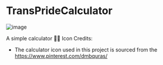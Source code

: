 # TransPrideCalculator
![image](https://github.com/d-anshul/TransPrideCalculator/assets/82749393/d867f9b8-679b-40be-b514-e33b50c01b83)

A simple calculator 🏳️‍⚧️
Icon Credits:
- The calculator icon used in this project is sourced from the https://www.pinterest.com/dmbquras/
